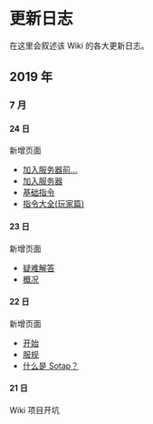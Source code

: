 # 更新日志

在这里会叙述该 Wiki 的各大更新日志。

## 2019 年

### 7 月

#### 24 日

新增页面


- [加入服务器前...](getting-started/preparation.md)
- [加入服务器](getting-started/entering-server.md)
- [基础指令](getting-started/basic-commands.md)
- [指令大全(玩家篇)](others/commands-for-players.md)

#### 23 日

新增页面

- [疑难解答](common-problems.md)
- [概况](overview.md)

#### 22 日

新增页面

- [开始](README.md)
- [服规](rules.md)
- [什么是 Sotap？](introduction.md)

#### 21 日

Wiki 项目开坑